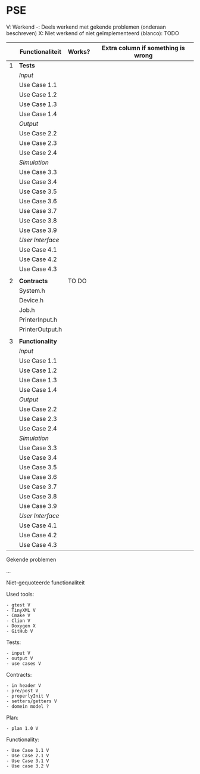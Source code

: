 # PSE

V: Werkend
-: Deels werkend met gekende problemen (onderaan beschreven)
X: Niet werkend of niet geïmplementeerd
(blanco): TODO


| | Functionaliteit   | Works? | Extra column if something is wrong |
|-|-------------------|--|------------------------------------|
| 1 | **Tests**         |  |                                    |
| | _Input_           |  |                                    |
| | Use Case 1.1      |  |                                    |
| | Use Case 1.2      |  |                                    |
| | Use Case 1.3      |  |                                    |
| | Use Case 1.4      |  |                                    |
| | _Output_          |  |                                    |
| | Use Case 2.2      |  |                                    |
| | Use Case 2.3      |  |                                    |
| | Use Case 2.4      |  |                                    |
| | _Simulation_      |  |                                    |
| | Use Case 3.3      |  |                                    |
| | Use Case 3.4      |  |                                    |
| | Use Case 3.5      |  |                                    |
| | Use Case 3.6      |  |                                    |
| | Use Case 3.7      |  |                                    |
| | Use Case 3.8      |  |                                    |
| | Use Case 3.9      |  |                                    |
| | _User Interface_  |  |                                    |
| | Use Case 4.1      |  |                                    |
| | Use Case 4.2      |  |                                    |
| | Use Case 4.3      |  |                                    |
||
| 2 | **Contracts**     | TO DO |                                    |
| | System.h          |  |                                    |
| | Device.h          |  |                                    |
| | Job.h             |  |                                    |
| | PrinterInput.h    |  |                                    |
| | PrinterOutput.h   |  |                                    |
||
| 3 | **Functionality** |  |                                    |
| | _Input_           |  |                                    |
| | Use Case 1.1      |  |                                    |
| | Use Case 1.2      |  |                                    |
| | Use Case 1.3      |  |                                    |
| | Use Case 1.4      |  |                                    |
| | _Output_          |  |                                    |
| | Use Case 2.2      |  |                                    |
| | Use Case 2.3      |  |                                    |
| | Use Case 2.4      |  |                                    |
| | _Simulation_      |  |                                    |
| | Use Case 3.3      |  |                                    |
| | Use Case 3.4      |  |                                    |
| | Use Case 3.5      |  |                                    |
| | Use Case 3.6      |  |                                    |
| | Use Case 3.7      |  |                                    |
| | Use Case 3.8      |  |                                    |
| | Use Case 3.9      |  |                                    |
| | _User Interface_  |  |                                    |
| | Use Case 4.1      |  |                                    |
| | Use Case 4.2      |  |                                    |
| | Use Case 4.3      |  |                                    |

Gekende problemen

...

Niet-gequoteerde functionaliteit

Used tools:

    - gtest V
    - TinyXML V
    - Cmake V
    - Clion V
    - Doxygen X
    - GitHub V

Tests:

    - input V
    - output V
    - use cases V

Contracts:

    - in header V
    - pre/post V
    - properlyInit V
    - setters/getters V
    - domein model ?

Plan:

    - plan 1.0 V

Functionality:

    - Use Case 1.1 V
    - Use Case 2.1 V
    - Use Case 3.1 V
    - Use case 3.2 V
